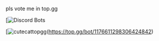 pls vote me in top.gg



[![Discord Bots](https://top.gg/api/widget/servers/1176611298306424842.svg)




[![cutecattopgg](https://top.gg/api/widget/1176611298306424842.svg)(https://top.gg/bot/1176611298306424842)
